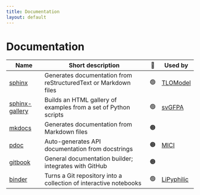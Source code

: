 ```yaml
---
title: Documentation
layout: default
---
```


# Documentation

|  Name     | Short description | 🚦 | Used by |
| -------- | ------------------| ---- | ----- |
| [sphinx](https://www.sphinx-doc.org/en/master/) | Generates documentation from reStructuredText or Markdown files | 🟢 | [TLOModel](https://github.com/UCL/TLOmodel) |
| [sphinx-gallery](https://sphinx-gallery.github.io/stable/index.html) | Builds an HTML gallery of examples from a set of Python scripts | 🟢 | [svGFPA](https://github.com/joacorapela/svGPFA) |
| [mkdocs](https://www.mkdocs.org/) | Generates documentation from Markdown files | 🟠 |  |
| [pdoc](https://pdoc.dev/) | Auto-generates API documentation from docstrings | 🟠 | [MICI](https://github.com/matt-graham/mici) |
| [gitbook](https://www.gitbook.com/) | General documentation builder; integrates with GitHub | 🟠 |  |
| [binder](https://mybinder.org/) | Turns a Git repository into a collection of interactive notebooks | 🟢 | [LiPyphilic](https://github.com/p-j-smith/lipyphilic) |
